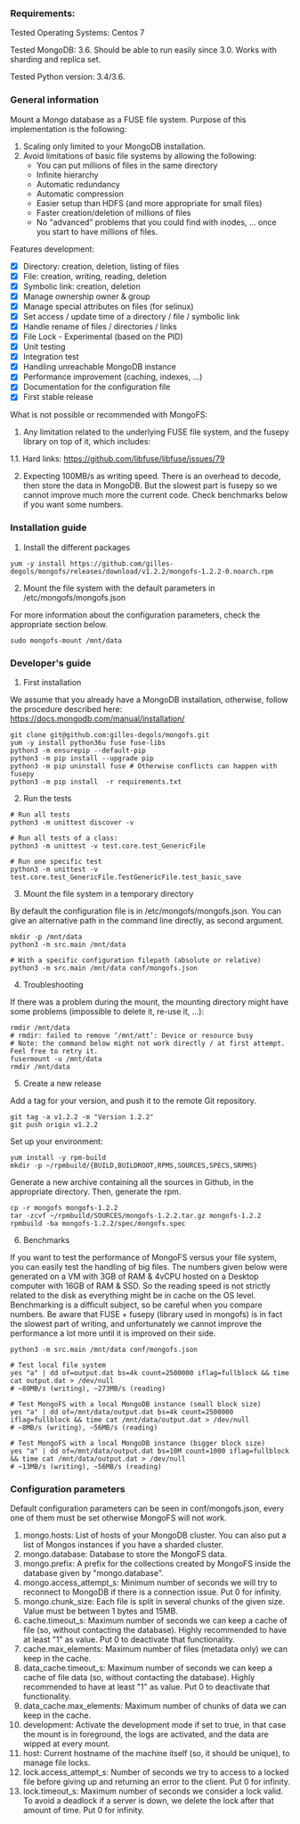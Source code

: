 ### Requirements:
Tested Operating Systems: Centos 7 

Tested MongoDB: 3.6. Should be able to run easily since 3.0. Works with sharding and replica set.

Tested Python version: 3.4/3.6.

### General information
Mount a Mongo database as a FUSE file system. Purpose of this implementation is the following:
1. Scaling only limited to your MongoDB installation.
2. Avoid limitations of basic file systems by allowing the following: 
   - You can put millions of files in the same directory
   - Infinite hierarchy
   - Automatic redundancy 
   - Automatic compression
   - Easier setup than HDFS (and more appropriate for small files)
   - Faster creation/deletion of millions of files 
   - No "advanced" problems that you could find with inodes, ... once you start to have millions of files.

Features development:
- [x] Directory: creation, deletion, listing of files
- [x] File: creation, writing, reading, deletion
- [x] Symbolic link: creation, deletion
- [x] Manage ownership owner & group
- [x] Manage special attributes on files (for selinux)
- [x] Set access / update time of a directory / file / symbolic link
- [x] Handle rename of files / directories / links
- [x] File Lock - Experimental (based on the PID)
- [x] Unit testing
- [x] Integration test
- [x] Handling unreachable MongoDB instance
- [x] Performance improvement (caching, indexes, ...)
- [x] Documentation for the configuration file
- [x] First stable release

What is not possible or recommended with MongoFS:

1. Any limitation related to the underlying FUSE file system, and the fusepy library on top of it, which includes:

  1.1. Hard links: https://github.com/libfuse/libfuse/issues/79

2. Expecting 100MB/s as writing speed. There is an overhead to decode, then store the data in MongoDB. But the slowest part is fusepy so we cannot improve much more the current code. Check benchmarks below if you want some numbers.

### Installation guide

1. Install the different packages
```
yum -y install https://github.com/gilles-degols/mongofs/releases/download/v1.2.2/mongofs-1.2.2-0.noarch.rpm
```

2. Mount the file system with the default parameters in /etc/mongofs/mongofs.json

For more information about the configuration parameters, check the appropriate section below.
```
sudo mongofs-mount /mnt/data
```


### Developer's guide

1. First installation

We assume that you already have a MongoDB installation, otherwise, follow the procedure described here: https://docs.mongodb.com/manual/installation/
```
git clone git@github.com:gilles-degols/mongofs.git
yum -y install python36u fuse fuse-libs
python3 -m ensurepip --default-pip
python3 -m pip install --upgrade pip
python3 -m pip uninstall fuse # Otherwise conflicts can happen with fusepy
python3 -m pip install  -r requirements.txt
```

2. Run the tests

```
# Run all tests
python3 -m unittest discover -v

# Run all tests of a class:
python3 -m unittest -v test.core.test_GenericFile

# Run one specific test
python3 -m unittest -v test.core.test_GenericFile.TestGenericFile.test_basic_save
```

3. Mount the file system in a temporary directory

By default the configuration file is in /etc/mongofs/mongofs.json. You can give an alternative path in the command line
directly, as second argument.
```
mkdir -p /mnt/data
python3 -m src.main /mnt/data

# With a specific configuration filepath (absolute or relative)
python3 -m src.main /mnt/data conf/mongofs.json
```

4. Troubleshooting

If there was a problem during the mount, the mounting directory might have some problems (impossible to delete it, re-use it, ...):
```
rmdir /mnt/data
# rmdir: failed to remove ‘/mnt/att’: Device or resource busy
# Note: the command below might not work directly / at first attempt. Feel free to retry it.
fusermount -u /mnt/data
rmdir /mnt/data
```

5. Create a new release

Add a tag for your version, and push it to the remote Git repository.
```
git tag -a v1.2.2 -m "Version 1.2.2"
git push origin v1.2.2
```

Set up your environment:
```
yum install -y rpm-build
mkdir -p ~/rpmbuild/{BUILD,BUILDROOT,RPMS,SOURCES,SPECS,SRPMS}
```

Generate a new archive containing all the sources in Github, in the appropriate directory. Then, generate the rpm.
```
cp -r mongofs mongofs-1.2.2
tar -zcvf ~/rpmbuild/SOURCES/mongofs-1.2.2.tar.gz mongofs-1.2.2
rpmbuild -ba mongofs-1.2.2/spec/mongofs.spec
```

6. Benchmarks

If you want to test the performance of MongoFS versus your file system, you can easily test the handling of big files. The numbers given below were generated on a VM with 3GB of RAM & 4vCPU hosted on a Desktop computer with 16GB of RAM & SSD. So the reading speed is not strictly related to the disk as everything might be in cache on the OS level.
Benchmarking is a difficult subject, so be careful when you compare numbers.
Be aware that FUSE + fusepy (library used in mongofs) is in fact the slowest part of writing, and unfortunately we cannot improve the performance a lot more until it is improved on their side.
```
python3 -m src.main /mnt/data conf/mongofs.json

# Test local file system
yes "a" | dd of=output.dat bs=4k count=2500000 iflag=fullblock && time cat output.dat > /dev/null
# ~80MB/s (writing), ~273MB/s (reading)

# Test MongoFS with a local MongoDB instance (small block size)
yes "a" | dd of=/mnt/data/output.dat bs=4k count=2500000 iflag=fullblock && time cat /mnt/data/output.dat > /dev/null
# ~8MB/s (writing), ~56MB/s (reading)

# Test MongoFS with a local MongoDB instance (bigger block size)
yes "a" | dd of=/mnt/data/output.dat bs=10M count=1000 iflag=fullblock && time cat /mnt/data/output.dat > /dev/null
# ~13MB/s (writing), ~56MB/s (reading)

```

### Configuration parameters

Default configuration parameters can be seen in conf/mongofs.json, every one of them must be set otherwise MongoFS will not work.

1. mongo.hosts: List of hosts of your MongoDB cluster. You can also put a list of Mongos instances if you have a sharded cluster.
2. mongo.database: Database to store the MongoFS data.
3. mongo.prefix: A prefix for the collections created by MongoFS inside the database given by "mongo.database".
4. mongo.access_attempt_s: Minimum number of seconds we will try to reconnect to MongoDB if there is a connection issue. Put 0 for infinity.
5. mongo.chunk_size: Each file is split in several chunks of the given size. Value must be between 1 bytes and 15MB.
6. cache.timeout_s: Maximum number of seconds we can keep a cache of file (so, without contacting the database). Highly recommended to have at least "1" as value. Put 0 to deactivate that functionality.
7. cache.max_elements: Maximum number of files (metadata only) we can keep in the cache.
8. data_cache.timeout_s: Maximum number of seconds we can keep a cache of file data (so, without contacting the database). Highly recommended to have at least "1" as value. Put 0 to deactivate that functionality.
9. data_cache.max_elements: Maximum number of chunks of data we can keep in the cache.
10. development: Activate the development mode if set to true, in that case the mount is in foreground, the logs are activated, and the data are wipped at every mount.
11. host: Current hostname of the machine itself (so, it should be unique), to manage file locks.
12. lock.access_attempt_s: Number of seconds we try to access to a locked file before giving up and returning an error to the client. Put 0 for infinity.
13. lock.timeout_s: Maximum number of seconds we consider a lock valid. To avoid a deadlock if a server is down, we delete the lock after that amount of time. Put 0 for infinity.



